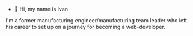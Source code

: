 - 👋 Hi, my name is Ivan

I'm a former manufacturing engineer/manufacturing team leader who left his career to set up on a journey for becoming a web-developer.





